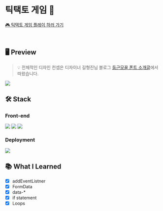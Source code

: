 # 틱택토 게임 👾

[🎮 틱택토 게임 플레이 하러 가기](https://tic-tac-toe-retro-game.netlify.app/)

<br>

## 🖥 Preview

> 💡 전체적인 디자인 컨셉은 디자이너 길형진님 블로그 [둥근모꼴 폰트 소개글](https://cactus.tistory.com/193)에서 따왔습니다.

<img src="https://github.com/xoxojw/100-days-of-web-development/assets/124491335/7774ed18-7a13-4209-a2df-be7eea853a16" />

## 🛠️ Stack

### Front-end

<img src="https://img.shields.io/badge/JavaScript-F7DF1E?style=for-the-badge&logo=JavaScript&logoColor=black"> <img src="https://img.shields.io/badge/HTML5-E34F26?style=for-the-badge&logo=html5&logoColor=white"> <img src="https://img.shields.io/badge/CSS3-1572B6?style=for-the-badge&logo=css3&logoColor=white">

### Deployment
<img src="https://img.shields.io/badge/netlify-black?style=for-the-badge&logo=netlify&logoColor=00C7B7">

## 📚 What I Learned

- [x] addEventListner
- [x] FormData
- [x] data-*
- [x] if statement
- [x] Loops